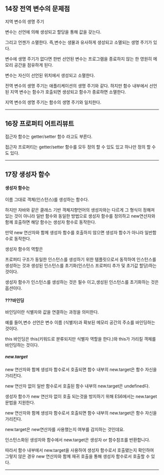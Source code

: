 ## 14장 전역 변수의 문제점

지역 변수의 생명 주기

변수는 선언에 의해 생성되고 할당을 통해 값을 갖는다.

그리고 언젠가 소멸한다. 즉,변수는 생물과 유사하게 생성되고 소멸되는 생명 주기가 있다.

변수에 생명 주기가 없다면 한번 선언된 변수는 프로그램을 종료하지 않는 한 영원히 메모리 공간을 점유하게 된다.

변수는 자신이 선언된 위치에서 생성되고 소멸한다.

전역 변수의 생명 주기는 애플리케이션의 생명 주기와 같다. 하지만 함수 내부에서 선언된 지역 변수는 함수가 호출되면 생성되고 함수가 종료하면 소멸한다.

지역 변수의 생명 주기는 함수의 생명 주기와 일치한다.

---

## 16장 프로퍼티 어트리뷰트

접근자 함수는 getter/setter 함수 라고도 부른다.

접근자 프로퍼티는 getter/setter 함수를 모두 정의 할 수 있도 있고 하나만 정의 할 수도 있다.

---

## 17장 생성자 함수

#### 생성자 함수는

이름 그대로 객체(인스턴스)를 생성하는 함수다.

하지만 자바와 같은 클래스 기반 객체지향언어의 생성자와는 다르게 그 형식이 정해져 있는 것이 아니라 일반 함수와 동일한 방법으로 생성자 함수를 정의하고 new연산자와 함께 호출하면 해당 함수는 생성자 함수로 동작한다.

만약 new 연산자와 함께 생성자 함수를 호출하지 않으면 생성자 함수가 아니라 일반함수로 동작한다.

생성자 함수의 역할은

프로퍼티 구조가 동일한 인스턴스를 생성하기 위한 템플릿으로서 동작하여 인스턴스를 생성하는 것과 생성된 인스턴스를 초기화(인스턴스 프로퍼티 추가 및 초기값 할당)하는 것이다.

생성자 함수가 인스턴스를 생성하는 것은 필수 이고,생성된 인스턴스를 초기화하는 것은 옵션이다.

#### ???바인딩

바인딩이란 식별자와 값을 연결하는 과정을 의미한다.

예를 들어,변수 선언은 변수 이름 (식별자)과 확보된 메모리 공간의 주소를 바인딩하는 것이다.

this 바인딩은 this(키워드로 분류되지만 식별자 역할을 한다.)와 this가 가리킬 객체를 바인딩하는 것이다.

##### new.target

new 연산자와 함께 생성자 함수로서 호출되면 함수 내부의 new.target은 함수 자신을 가리킨다.

new 연산자 없이 일반 함수로서 호출된 함수 내부의 new.target은 undefined다.

생성자 함수가 new 연산자 없이 호출 되는것을 방지하기 위해 ES6에서는 new.target문법을 지원한다.

new 연산자와 함께 생성자 함수로서 호출되면 함수 내부의 new.target은 함수 자신을 가리킨다.

new.target은 new연산자를 사용했는지 여부를 감지하는 것인데요.

인스턴스화된 생성자와 함수에서 new.target은 생성자 or 함수참조를 반환합니다.

따라서 함수 내부에서 new.target을 사용하여 생성자 함수로서 호출됐는지 확인하여 그렇지 않은 경우 new 연산자와 함께 재귀 호출을 통해 생성자 함수로서 호출할 수 있다.

---
